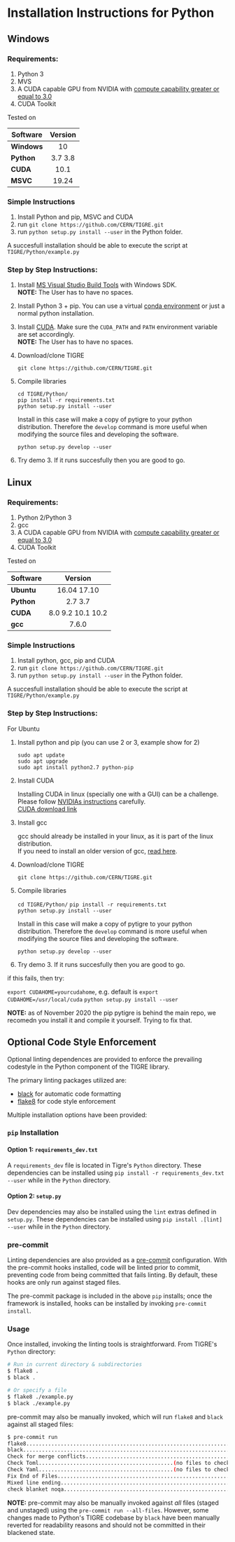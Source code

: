 Installation Instructions for Python
======

## Windows

### Requirements:

1. Python 3
2. MVS
3. A CUDA capable GPU from NVIDIA with [compute capability greater or equal to 3.0](https://en.wikipedia.org/wiki/CUDA#GPUs_supported)
4. CUDA Toolkit

Tested on

| Software        | Version           | 
| ------------- |:-------------:|
|**Windows**| 10 |
|**Python**| 3.7 3.8 |
|**CUDA**| 10.1 |
|**MSVC**| 19.24 |

### Simple Instructions

1. Install Python and pip, MSVC and CUDA
2. run `git clone https://github.com/CERN/TIGRE.git` 
3. run `python setup.py install --user` in the Python folder. 

A succesfull installation should be able to execute the script at `TIGRE/Python/example.py`

### Step by Step Instructions:

1. Install [MS Visual Studio Build Tools](https://visualstudio.microsoft.com/downloads/) with Windows SDK.\
   **NOTE:** The User has to have no spaces.
	
2. Install Python 3 + pip. You can use a virtual [conda environment](https://www.anaconda.com/) or just a normal python installation.

3. Install [CUDA](https://developer.nvidia.com/cuda-downloads). Make sure the `CUDA_PATH` and `PATH` environment variable are set accordingly.\
  **NOTE:** The User has to have no spaces.


4. Download/clone TIGRE

	`git clone https://github.com/CERN/TIGRE.git` 

5. Compile libraries

	`cd TIGRE/Python/`  
	`pip install -r requirements.txt`  
	`python setup.py install --user`

	Install in this case will make a copy of pytigre to your python distribution. Therefore the `develop` command is more useful when modifying the source files and developing the software. 

	`python setup.py develop --user`

6. Try demo 3. If it runs succesfully then you are good to go.

## Linux

### Requirements:

1. Python 2/Python 3
2. gcc
3. A CUDA capable GPU from NVIDIA with [compute capability greater or equal to 3.0](https://en.wikipedia.org/wiki/CUDA#GPUs_supported)
4. CUDA Toolkit


Tested on

| Software        | Version           | 
| ------------- |:-------------:|
|**Ubuntu**| 16.04 17.10|
|**Python**| 2.7 3.7 |
|**CUDA**| 8.0 9.2 10.1 10.2|
|**gcc**|  7.6.0|

### Simple Instructions

1. Install python, gcc, pip and CUDA
2. run `git clone https://github.com/CERN/TIGRE.git` 
3. run `python setup.py install --user` in the Python folder. 

A succesfull installation should be able to execute the script at `TIGRE/Python/example.py`

### Step by Step Instructions:

For Ubuntu

1. Install python and pip (you can use 2 or 3, example show for 2)

	```
	sudo apt update
	sudo apt upgrade
	sudo apt install python2.7 python-pip
	```
	
2. Install CUDA

   Installing CUDA in linux (specially one with a GUI) can be a challenge. Please follow [NVIDIAs instructions](https://developer.download.nvidia.com/compute/cuda/10.0/Prod/docs/sidebar/CUDA_Installation_Guide_Linux.pdf) carefully.\
   [CUDA download link](https://developer.nvidia.com/cuda-downloads)

3. Install gcc 

   gcc should already be installed in your linux, as it is part of the linux distribution.\
   If you need to install an older version of gcc, [read here](https://askubuntu.com/questions/923337/installing-an-older-gcc-version3-4-3-on-ubuntu-14-04-currently-4-8-installed).

4. Download/clone TIGRE

	`git clone https://github.com/CERN/TIGRE.git` 

5. Compile libraries

	`cd TIGRE/Python/` 
	`pip install -r requirements.txt`  
	`python setup.py install --user`

	Install in this case will make a copy of pytigre to your python distribution. Therefore the `develop` command is more useful when modifying the source files and developing the software. 

	`python setup.py develop --user`

6. Try demo 3. If it runs succesfully then you are good to go. 

if this fails, then try:

`export CUDAHOME=yourcudahome`, e.g. default is `export CUDAHOME=/usr/local/cuda`
`python setup.py install --user`

**NOTE:** as of November 2020 the pip pytigre is behind the main repo, we recomedn you install it and compile it yourself. Trying to fix that. 

## Optional Code Style Enforcement
Optional linting dependences are provided to enforce the prevailing codestyle in the Python component of the TIGRE library.

The primary linting packages utilized are:
  * [black](https://black.readthedocs.io/en/stable/) for automatic code formatting
  * [flake8](https://flake8.pycqa.org/en/latest/) for code style enforcement

Multiple installation options have been provided:

### `pip` Installation
#### Option 1: `requirements_dev.txt`
A `requirements_dev` file is located in Tigre's `Python` directory. These dependencies can be installed using `pip install -r requirements_dev.txt --user` while in the `Python` directory.

#### Option 2: `setup.py`
Dev dependencies may also be installed using the `lint` extras defined in `setup.py`. These dependencies can be installed using `pip install .[lint] --user` while in the `Python` directory.

### pre-commit
Linting dependencies are also provided as a [pre-commit](https://pre-commit.com/) configuration. With the pre-commit hooks installed, code will be linted prior to commit, preventing code from being committed that fails linting. By default, these hooks are only run against staged files.

The pre-commit package is included in the above `pip` installs; once the framework is installed, hooks can be installed by invoking `pre-commit install`.

### Usage
Once installed, invoking the linting tools is straightforward. From TIGRE's `Python` directory:

```bash
# Run in current directory & subdirectories
$ flake8 .
$ black .

# Or specify a file
$ flake8 ./example.py
$ black ./example.py
```

pre-commit may also be manually invoked, which will run `flake8` and `black` against all staged files:

```bash
$ pre-commit run
flake8...................................................................Passed
black....................................................................Passed
Check for merge conflicts................................................Passed
Check Toml...........................................(no files to check)Skipped
Check Yaml...........................................(no files to check)Skipped
Fix End of Files.........................................................Passed
Mixed line ending........................................................Passed
check blanket noqa.......................................................Passed
```

**NOTE:** pre-commit may also be manually invoked against *all* files (staged and unstaged) using the `pre-commit run --all-files`. However, some changes made to Python's TIGRE codebase by `black` have been manually reverted for readability reasons and should not be committed in their blackened state.
